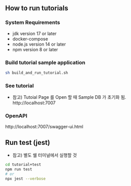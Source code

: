 ## How to run tutorials

### System Requirements
* jdk version 17 or later
* docker-compose
* node.js version 14 or later
* npm version 8 or later

### Build tutorial sample application
```sh
sh build_and_run_tutorial.sh
```

### See tutorial
* 참고) Tutoial Page 를 Open 할 때 Sample DB 가 초기화 됨.
http://localhost:7007

### OpenAPI
http://localhost:7007/swagger-ui.html

## Run test (jest)
* 참고) 별도 쉘 터미널에서 실행할 것
```sh
cd tutorial+test
npm run test
# or 
npx jest --verbose 
```
